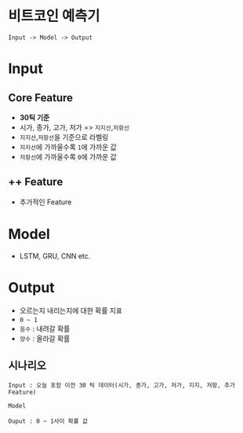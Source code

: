# 비트코인 예측기

```
Input -> Model -> Output  
```

# Input

## Core Feature

- **30틱 기준**
- 시가, 종가, 고가, 저가 => `지지선`,`저항선`
- `지지선`,`저항선`을 기준으로 라벨링
- `지지선`에 가까울수록 `1`에 가까운 값
- `저항선`에 가까울수록 `0`에 가까운 값

## ++ Feature

- 추가적인 Feature

# Model

- LSTM, GRU, CNN etc.

# Output
- 오르는지 내리는지에 대한 확률 지표
- `0 ~ 1`
- `음수` : 내려갈 확률
- `양수` : 올라갈 확률


## 시나리오

```
Input : 오늘 포함 이전 30 틱 데이터(시가, 종가, 고가, 저가, 지지, 저항, 추가 Feature)

Model

Ouput : 0 ~ 1사이 확률 값
```

